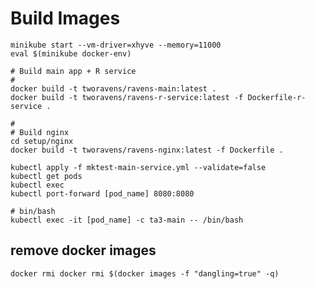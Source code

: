 # Build Images

```invoke minikube docker env
minikube start --vm-driver=xhyve --memory=11000
eval $(minikube docker-env)
```

```
# Build main app + R service
#
docker build -t tworavens/ravens-main:latest .
docker build -t tworavens/ravens-r-service:latest -f Dockerfile-r-service .

#
# Build nginx
cd setup/nginx
docker build -t tworavens/ravens-nginx:latest -f Dockerfile .
```

```minikube
kubectl apply -f mktest-main-service.yml --validate=false
kubectl get pods
kubectl exec
kubectl port-forward [pod_name] 8080:8080

# bin/bash
kubectl exec -it [pod_name] -c ta3-main -- /bin/bash

```


## remove docker images

```
docker rmi docker rmi $(docker images -f "dangling=true" -q)
```
